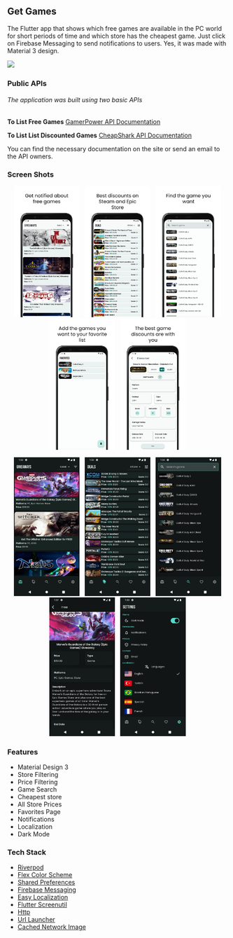 ## Get Games
The Flutter app that shows which free games are available in the PC world for short periods of time and which store has the cheapest game. Just click on Firebase Messaging to send notifications to users. Yes, it was made with Material 3 design.

[![](https://firebasestorage.googleapis.com/v0/b/getgames-538ae.appspot.com/o/gt.png?alt=media&token=4619c76d-dd70-4f95-8a6b-ce7509187cb7)](https://play.google.com/store/apps/details?id=com.appsroved.app.get_games.get_games&hl=en&gl=US)

### Public APIs
###### The application was built using two basic APIs
**To List Free Games**
[GamerPower API Documentation](https://www.gamerpower.com/api-read "GamerPower API Documentation")

**To List List Discounted Games**
[CheapShark API Documentation](https://apidocs.cheapshark.com/ "CheapShark API Documentation")

You can find the necessary documentation on the site or send an email to the API owners.

### Screen Shots

<p align="center">
  <img src="./images/1.png" width="150" hspace="4">
  <img src="./images/2.png" width="150" hspace="4">
  <img src="./images/3.png" width="150" hspace="4">
  <img src="./images/4.png" width="150" hspace="4">
  <img src="./images/7.png" width="150" hspace="4">
</p>

<p align="center">
  <img src="./images/d1.png" width="150" hspace="4">
  <img src="./images/d2.png" width="150" hspace="4">
  <img src="./images/d3.png" width="150" hspace="4">
  <img src="./images/d6.png" width="150" hspace="4">
  <img src="./images/d5.png" width="150" hspace="4">
</p>

### Features
- Material Design 3
- Store Filtering
- Price Filtering
- Game Search
- Cheapest store
- All Store Prices
- Favorites Page
- Notifications
- Localization
- Dark Mode

### Tech Stack
- [Riverpod](https://pub.dev/packages/flutter_riverpod "Riverpod")
- [Flex Color Scheme](https://pub.dev/packages/flex_color_scheme "Flex Color Scheme")
- [Shared Preferences](https://pub.dev/packages/shared_preferences "Shared Preferences")
- [Firebase Messaging](https://pub.dev/packages/firebase_messaging "Firebase Messaging")
- [Easy Localization](https://pub.dev/packages/easy_localization "Easy Localization")
- [Flutter Screenutil](https://pub.dev/packages/flutter_screenutil "Flutter Screenutil")
- [Http](https://pub.dev/packages/http "Http")
- [Url Launcher](https://pub.dev/packages/url_launcher "Url Launcher")
- [Cached Network Image](https://pub.dev/packages/cached_network_image "Cached Network Image")

